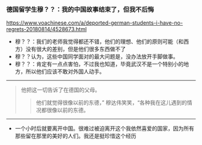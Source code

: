 ### 德国留学生穆？？：我的中国故事结束了，但我不后悔
https://www.voachinese.com/a/deported-german-students-i-have-no-regrets-20180814/4528673.html
- 穆？？：我们的老师我觉得都还不错，他们的理想、他们的原则可能（和西方）没有很大的差别，但是他们很多东西做不了
- 穆？？认为，这些中国同学面对的最大问题是，没办法放开手脚做事。
- 穆？？：肯定有一点点害怕，不过我也知道，毕竟武汉不是一个特别小的地方，所以他们应该不敢对外国人动手。
---
>他把这一切告诉了在德国的父母。
>>他们就觉得很像以前的东德，” 穆达伟笑笑，“各种我在这儿遇到的情况都很像以前的东德。
---
- 一个小时后就要离开中国。很难过被迫离开这个我依然喜爱的国家，因为所有那些留在那里的美好的人们。我还是挺珍惜这个经历